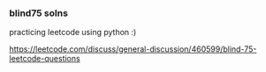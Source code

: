 <h3>blind75 solns</h3>

practicing leetcode using python :)

https://leetcode.com/discuss/general-discussion/460599/blind-75-leetcode-questions
